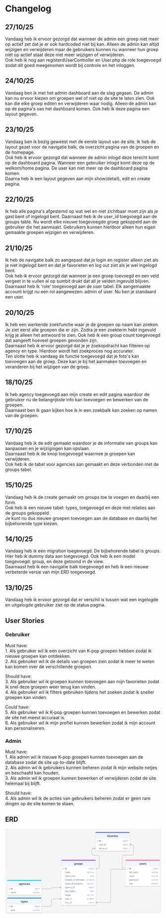 # Changelog

## 27/10/25

Vandaag heb ik ervoor gezorgd dat wanneer de admin een groep niet meer op actief zet dat je er ook hardcoded niet bij
kan. Alleen de admin kan altijd wijzigen en verwijderen maar de gebruikers kunnen nu wanneer hun groep niet op actief
staat deze niet meer wijzigen of verwijderen. <br>
Ook heb ik nog aan registerdUserController en User.php de role toegevoegd zodat dit goed meegenomen wordt bij controle
en het inloggen.

## 24/10/25

Vandaag ben ik met het admin dashboard aan de slag gegaan. De admin kan nu ervoor kiezen om groepen wel of niet op de
site te laten zien. Ook kan die elke groep editen en verwijderen waar nodig. Alleen de admin kan op de pagina's van het
dashboard komen. Ook heb ik deze pagina een layout gegeven.

## 23/10/25

Vandaag ben ik bezig geweest met de eerste layout van de site. Ik heb de layout gezet voor de navigatie balk, de
overzicht pagina van de groepen en de homepage.<br>
Ook heb ik ervoor gezorgd dat wanneer de admin inlogd deze terecht komt op de dashboard pagina. Wanneer een gebruiker
inlogd komt deze op de welkom/home pagina. De user kan niet meer op de dashboard pagina komen. <br>
Daarna heb ik een layout gegeven aan mijn show(detail), edit en create pagina.

## 22/10/25

Ik heb alle pagina's afgestemd op wat wel en niet zichtbaar moet zijn als je gast bent of ingelogd bent. Daarnaast heb
ik de user_id toegvoegd aan de groups table. Nu wordt elke nieuwe toegevoegde groep gekoppeld aan de gebruiker die het
aanmaakt. Gebruikers kunnen hierdoor alleen hun eigen gemaakte groepen wijzigen en verwijderen.

## 21/10/25

Ik heb de navigatie balk zo aangepast dat je login en register alleen ziet als je niet ingelogd bent en dat je
favorieten en log out ziet als je wel ingelogd bent. <br>
Ook heb ik ervoor gezorgd dat wanneer je een groep toevoegd en een veld vergeet in te vullen al op sumbit drukt dat all
je velden ingevuld blijven. <br>
Daarnaast heb ik 'role' toegevoegd aan de user tabel. Elk aangemaakte account krijgt nu een rol aangewezen: admin of
user. Nu ben je standaard een user.

## 20/10/25

Ik heb een werkende zoekfunctie waar je de groepen op naam kan zoeken. <br>
Je ziet eerst alle groepen die er zijn. Zodra je een zoekterm hebt ingevuld krijg je alleen het antwoord te zien. Ook
heb ik een group count toegevoegd dat aangeeft hoeveel groepen gevonden zijn.<br>
Daarnaast heb ik ervoor gezorgd dat je je zoekopdracht kan filteren op agency en type. Hierdoor wordt het zoekproces nog
accurater. <br>
Ten slotte heb ik vandaag de functie toegevoegd dat je foto's kan toevoegen aan de groep. Deze kan je bij het aanmaken
toevoegen en veranderen bij het wijzigen van de groep.

## 18/10/25

Ik heb agency toegevoegd aan mijn create en edit pagina waardoor de gebruiker nu de belangrijkste info kan toevoegen en
bewerken van de groepen. <br>
Daarnaast ben ik gaan kijken hoe ik in een zoekbalk kan zoeken op namen van de groepen.

## 17/10/25

Vandaag heb ik de edit gemaakt waardoor je de informatie van groups kan aanpassen en je wijzigingen kan opslaan. <br>
Daarnaast heb ik de knop toegevoegd waarmee je groepen kan verwijderen. <br>
Ook heb ik de tabel voor agencies aan gemaakt en deze verbonden met de groups tabel.

## 15/10/25

Vandaag heb ik de create gemaakt om groups toe te voegen en daarbij een form. <br>
Ook heb ik een nieuwe tabel: types, toegevoegd en deze met relaties aan de groups gekoppeld. <br>
Je kunt nu dus nieuwe groepen toevoegen aan de database en daarbij het bijbehorende type kiezen.

## 14/10/25

Vandaag heb ik een migration toegevoegd. De bijbehorende tabel is groups. Hier heb ik dummy data aan toegevoegd.
Ook heb ik een model toegevoegd: group, en deze getoond in de view.<br>
Daarnaast heb ik een navigatie balk toegevoegd en heb ik een nieuwe verbeterde versie van mijn ERD toegevoegd.

## 13/10/25

Vandaag heb ik ervoor gezorgd dat er verschil is tussen wat een ingelogde en uitgelogde gebruiker ziet op de status
pagina.

## User Stories

### Gebruiker <br>

Must have:
<br> 1. Als gebruiker wil ik een overzicht van K-pop groepen hebben zodat ik nieuwe groepen kan ontdekken.
<br> 2. Als gebruiker wil ik de details van groepen zien zodat ik meer te weten kan komen over de verschillende groepen.

Should have:
<br> 3. Als gebruiker wil ik groepen kunnen toevoegen aan mijn favorieten zodat ik snel deze groepen weer terug kan
vinden.
<br> 4. Als gebruiker wil ik filters gebruiken tijdens het zoeken zodat ik sneller groepen kan vinden.

Could have:
<br> 5. Als gebruiker wil ik K-pop groepen kunnen toevoegen en bewerken zodat de site het meest accuraat is.
<br> 6. Als gebruiker wil ik mijn profiel kunnen bewerken zodat ik mijn account kan personaliseren.

### Admin <br>

Must have:
<br> 1. Als admin wil ik nieuwe K-pop groepen kunnen toevoegen aan de database zodat de site up-to-date blijft.
<br> 2. Als admin wil ik gebruikers kunnen beheren zodat ik mijn website netjes en beschaafd kan houden.
<br> 3. Als admin wil ik groepen kunnen bewerken of verwijderen zodat de site helemaal bij blijft.

Should have:
<br> 4. Als admin wil ik de acties van gebruikers beheren zodat er geen rare dingen op de site komen te staan.

## ERD

![ERD.png](images/ERD.png)
